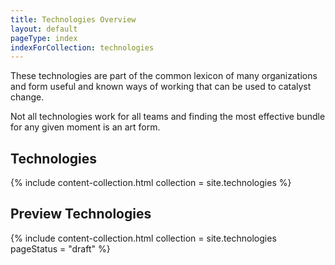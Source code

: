 ```yaml
---
title: Technologies Overview
layout: default
pageType: index
indexForCollection: technologies
---
```


These technologies are part of the common lexicon of many organizations and form useful and known ways of working that can be used to catalyst change.

Not all technologies work for all teams and finding the most effective bundle for any given moment is an art form. 


## Technologies

{% include content-collection.html collection = site.technologies  %}  

## Preview Technologies

{% include content-collection.html collection = site.technologies pageStatus = "draft"  %}  